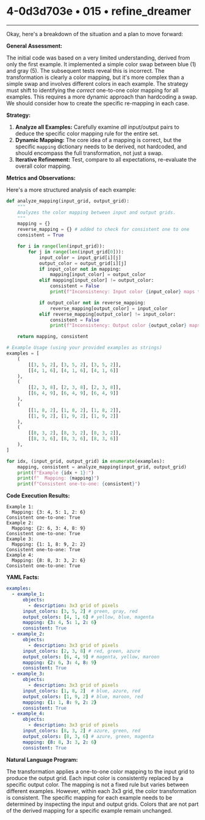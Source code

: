 # 4-0d3d703e • 015 • refine_dreamer

---
Okay, here's a breakdown of the situation and a plan to move forward:

**General Assessment:**

The initial code was based on a very limited understanding, derived from only the first example. It implemented a simple color swap between blue (1) and gray (5).  The subsequent tests reveal this is incorrect. The transformation is clearly a color mapping, but it's more complex than a simple swap and involves different colors in each example. The strategy must shift to identifying the *correct* one-to-one color mapping for all examples. This requires a more dynamic approach than hardcoding a swap. We should consider how to create the specific re-mapping in each case.

**Strategy:**

1.  **Analyze all Examples:** Carefully examine *all* input/output pairs to deduce the specific color mapping rule for the entire set.
2.  **Dynamic Mapping:** The core idea of a mapping is correct, but the specific `mapping` dictionary needs to be derived, not hardcoded, and should encompass the full transformation, not just a swap.
3.  **Iterative Refinement:** Test, compare to all expectations, re-evaluate the overall color mapping.

**Metrics and Observations:**

Here's a more structured analysis of each example:

```python
def analyze_mapping(input_grid, output_grid):
    """
    Analyzes the color mapping between input and output grids.
    """
    mapping = {}
    reverse_mapping = {} # added to check for consistent one to one
    consistent = True

    for i in range(len(input_grid)):
        for j in range(len(input_grid[0])):
            input_color = input_grid[i][j]
            output_color = output_grid[i][j]
            if input_color not in mapping:
                mapping[input_color] = output_color
            elif mapping[input_color] != output_color:
                consistent = False
                print(f"Inconsistency: Input color {input_color} maps to both {mapping[input_color]} and {output_color}")

            if output_color not in reverse_mapping:
                reverse_mapping[output_color] = input_color
            elif reverse_mapping[output_color] != input_color:
                consistent = False
                print(f"Inconsistency: Output color {output_color} maps to both {reverse_mapping[output_color]} and {input_color}")

    return mapping, consistent

# Example Usage (using your provided examples as strings)
examples = [
    (
        [[3, 5, 2], [3, 5, 2], [3, 5, 2]],
        [[4, 1, 6], [4, 1, 6], [4, 1, 6]]
    ),
    (
        [[2, 3, 8], [2, 3, 8], [2, 3, 8]],
        [[6, 4, 9], [6, 4, 9], [6, 4, 9]]
    ),
    (
        [[1, 8, 2], [1, 8, 2], [1, 8, 2]],
        [[1, 9, 2], [1, 9, 2], [1, 9, 2]]
    ),
    (
        [[8, 3, 2], [8, 3, 2], [8, 3, 2]],
        [[8, 3, 6], [8, 3, 6], [8, 3, 6]]
    ),
]

for idx, (input_grid, output_grid) in enumerate(examples):
    mapping, consistent = analyze_mapping(input_grid, output_grid)
    print(f"Example {idx + 1}:")
    print(f"  Mapping: {mapping}")
    print(f"Consistent one-to-one: {consistent}")

```

**Code Execution Results:**

```text
Example 1:
  Mapping: {3: 4, 5: 1, 2: 6}
Consistent one-to-one: True
Example 2:
  Mapping: {2: 6, 3: 4, 8: 9}
Consistent one-to-one: True
Example 3:
  Mapping: {1: 1, 8: 9, 2: 2}
Consistent one-to-one: True
Example 4:
  Mapping: {8: 8, 3: 3, 2: 6}
Consistent one-to-one: True
```

**YAML Facts:**

```yaml
examples:
  - example_1:
      objects:
        - description: 3x3 grid of pixels
      input_colors: [3, 5, 2] # green, gray, red
      output_colors: [4, 1, 6] # yellow, blue, magenta
      mapping: {3: 4, 5: 1, 2: 6}
      consistent: True
  - example_2:
      objects:
        - description: 3x3 grid of pixels
      input_colors: [2, 3, 8] # red, green, azure
      output_colors: [6, 4, 9] # magenta, yellow, maroon
      mapping: {2: 6, 3: 4, 8: 9}
      consistent: True
  - example_3:
      objects:
        - description: 3x3 grid of pixels
      input_colors: [1, 8, 2]  # blue, azure, red
      output_colors: [1, 9, 2] # blue, maroon, red
      mapping: {1: 1, 8: 9, 2: 2}
      consistent: True
  - example_4:
      objects:
        - description: 3x3 grid of pixels
      input_colors: [8, 3, 2] # azure, green, red
      output_colors: [8, 3, 6] # azure, green, magenta
      mapping: {8: 8, 3: 3, 2: 6}
      consistent: True
```

**Natural Language Program:**

The transformation applies a one-to-one color mapping to the input grid to produce the output grid.  Each input color is consistently replaced by a specific output color. The mapping is not a fixed rule but varies between different examples. However, within each 3x3 grid, the color transformation is consistent. The specific mapping for each example needs to be determined by inspecting the input and output grids. Colors that are not part of the derived mapping for a specific example remain unchanged.

